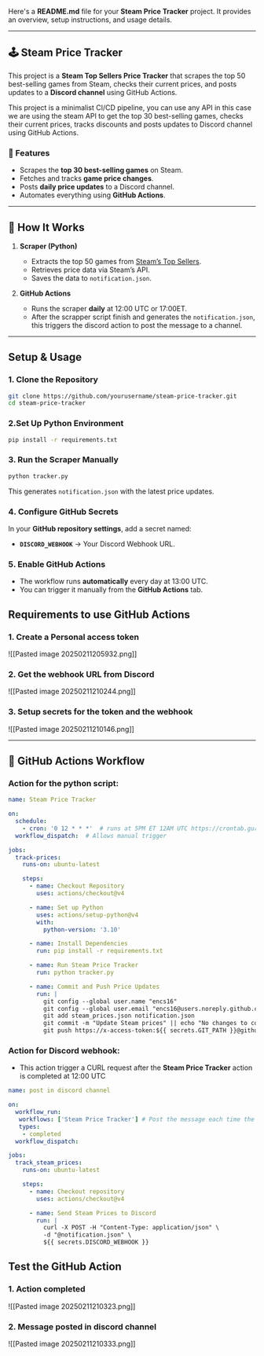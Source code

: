 Here's a **README.md** file for your **Steam Price Tracker** project. It provides an overview, setup instructions, and usage details.

---

## 🕹️ Steam Price Tracker

This project is a **Steam Top Sellers Price Tracker** that scrapes the top 50 best-selling games from Steam, checks their current prices, and posts updates to a **Discord channel** using GitHub Actions.

This project is a minimalist CI/CD pipeline, you can use any API in this case we are using the steam API to get the top 30 best-selling games, checks their current prices, tracks discounts and posts updates to Discord channel using GitHub Actions.
### 📌 Features

- Scrapes the **top 30 best-selling games** on Steam.
- Fetches and tracks **game price changes**.
- Posts **daily price updates** to a Discord channel.
- Automates everything using **GitHub Actions**.

---

## 🚀 How It Works

1. **Scraper (Python)**
    
    - Extracts the top 50 games from [Steam’s Top Sellers](https://store.steampowered.com/search/?filter=topsellers).
    - Retrieves price data via Steam’s API.
    - Saves the data to `notification.json`.
2. **GitHub Actions**
    
    - Runs the scraper **daily** at 12:00 UTC or 17:00ET.
    - After the scrapper script finish and generates the `notification.json`, this triggers the discord action to post the message to a channel.

---

##  Setup & Usage

###  1. Clone the Repository

```sh
git clone https://github.com/yourusername/steam-price-tracker.git
cd steam-price-tracker
```

###  2.Set Up Python Environment

```sh
pip install -r requirements.txt
```

### 3. Run the Scraper Manually

```sh
python tracker.py
```

This generates `notification.json` with the latest price updates.

### 4️. Configure GitHub Secrets

In your **GitHub repository settings**, add a secret named:

- **`DISCORD_WEBHOOK`** → Your Discord Webhook URL.

### 5️. Enable GitHub Actions

- The workflow runs **automatically** every day at 13:00 UTC.
- You can trigger it manually from the **GitHub Actions** tab.
## Requirements to use GitHub Actions

### 1. Create a Personal access token

![[Pasted image 20250211205932.png]]

### 2. Get the webhook URL from Discord

![[Pasted image 20250211210244.png]]

### 3. Setup secrets for the token and the webhook
![[Pasted image 20250211210146.png]]

---

## 📌 GitHub Actions Workflow
### Action for the python script:

```yaml
name: Steam Price Tracker

on:
  schedule:
    - cron: '0 12 * * *'  # runs at 5PM ET 12AM UTC https://crontab.guru/
  workflow_dispatch:  # Allows manual trigger

jobs:
  track-prices:
    runs-on: ubuntu-latest

    steps:
      - name: Checkout Repository
        uses: actions/checkout@v4

      - name: Set up Python
        uses: actions/setup-python@v4
        with:
          python-version: '3.10'

      - name: Install Dependencies
        run: pip install -r requirements.txt

      - name: Run Steam Price Tracker
        run: python tracker.py 

      - name: Commit and Push Price Updates
        run: |
          git config --global user.name "encs16"
          git config --global user.email "encs16@users.noreply.github.com"
          git add steam_prices.json notification.json
          git commit -m "Update Steam prices" || echo "No changes to commit"
          git push https://x-access-token:${{ secrets.GIT_PATH }}@github.com/encs16/steamTestPriceTracker.git main
```

### Action for Discord webhook:
- This action trigger a CURL request after the **Steam Price Tracker** action is completed at 12:00 UTC
```yaml
name: post in discord channel

on:
  workflow_run:
   workflows: ['Steam Price Tracker'] # Post the message each time the python script is completed.
   types:
    - completed
  workflow_dispatch:  

jobs:
  track_steam_prices:
    runs-on: ubuntu-latest

    steps:
      - name: Checkout repository
        uses: actions/checkout@v4

      - name: Send Steam Prices to Discord
        run: |
          curl -X POST -H "Content-Type: application/json" \
          -d "@notification.json" \
          ${{ secrets.DISCORD_WEBHOOK }}
```

## Test the GitHub Action

### 1. Action completed
![[Pasted image 20250211210323.png]]
### 2. Message posted in discord channel
![[Pasted image 20250211210333.png]]
